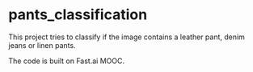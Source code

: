 # pants_classification

This project tries to classify if the image contains a leather pant, denim jeans or linen pants. 

The code is built on Fast.ai MOOC. 
